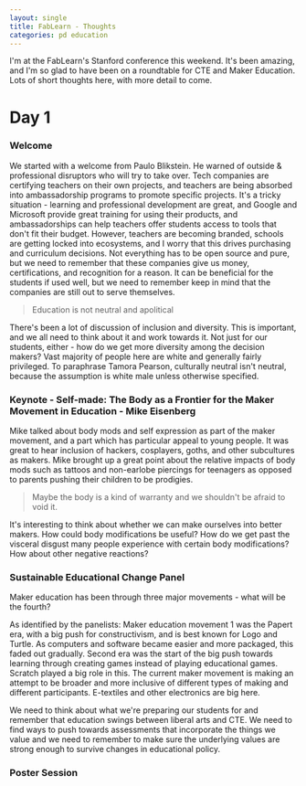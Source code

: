 ```yaml
---
layout: single
title: FabLearn - Thoughts
categories: pd education
---
```

I'm at the FabLearn's Stanford conference this weekend. It's been amazing, and I'm so glad to have been on a roundtable for CTE and Maker Education. Lots of short thoughts here, with more detail to come.

# Day 1

### Welcome

We started with a welcome from Paulo Blikstein. He warned of outside & professional disruptors who will try to take over. Tech companies are certifying teachers on their own projects, and teachers are being absorbed into ambassadorship programs to promote specific projects. It's a tricky situation - learning and professional development are great, and Google and Microsoft provide great training for using their products, and ambassadorships can help teachers offer students access to tools that don't fit their budget. However, teachers are becoming branded, schools are getting locked into ecosystems, and I worry that this drives purchasing and curriculum decisions. Not everything has to be open source and pure, but we need to remember that these companies give us money, certifications, and recognition for a reason. It can be beneficial for the students if used well, but we need to remember keep in mind that the companies are still out to serve themselves.

> Education is not neutral and apolitical

There's been a lot of discussion of inclusion and diversity. This is important, and we all need to think about it and work towards it. Not just for our students, either - how do we get more diversity among the decision makers? Vast majority of people here are white and generally fairly privileged. To paraphrase Tamora Pearson, culturally neutral isn't neutral, because the assumption is white male unless otherwise specified. 

### Keynote - Self-made: The Body as a Frontier for the Maker Movement in Education - Mike Eisenberg

Mike talked about body mods and self expression as part of the maker movement, and a part which has particular appeal to young people. It was great to hear inclusion of hackers, cosplayers, goths, and other subcultures as makers. Mike brought up a great point about the relative impacts of body mods such as tattoos and non-earlobe piercings for teenagers as opposed to parents pushing their children to be prodigies. 

> Maybe the body is a kind of warranty and we shouldn't be afraid to void it.

It's interesting to think about whether we can make ourselves into better makers. How could body modifications be useful? How do we get past the visceral disgust many people experience with certain body modifications? How about other negative reactions?

### Sustainable Educational Change Panel

Maker education has been through three major movements - what will be the fourth?

As identified by the panelists:
Maker education movement 1 was the Papert era, with a big push for constructivism, and is best known for Logo and Turtle. As computers and software became easier and more packaged, this faded out gradually. Second era was the start of the big push towards learning through creating games instead of playing educational games. Scratch played a big role in this. The current maker movement is making an attempt to be broader and more inclusive of different types of making and different participants. E-textiles and other electronics are big here.

We need to think about what we're preparing our students for and remember that education swings between liberal arts and CTE. We need to find ways to push towards assessments that incorporate the things we value and we need to remember to make sure the underlying values are strong enough to survive changes in educational policy.

### Poster Session